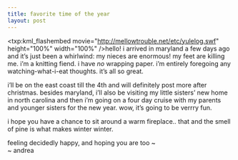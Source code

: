 ```yaml
---
title: favorite time of the year
layout: post
---
```


<span class="swf"><txp:kml_flashembed movie="http://mellowtrouble.net/etc/yulelog.swf" height="100%" width="100%" /></span>hello! i arrived in maryland a few days ago and it&#8217;s just been a whirlwind: my nieces are enormous! my feet are killing me. i&#8217;m a knitting fiend. i have *no* wrapping paper. i&#8217;m entirely foregoing any watching-what-i-eat thoughts. it&#8217;s all so great. 

i&#8217;ll be on the east coast till the 4th and will definitely post more after christmas. besides maryland, i&#8217;ll also be visiting my little sisters&#8217; new home in north carolina and then i&#8217;m going on a four day cruise with my parents and younger sisters for the new year. wow, it&#8217;s going to be verrry fun.

i hope you have a chance to sit around a warm fireplace.. that and the smell of pine is what makes winter winter.

feeling decidedly happy, and hoping you are too ~  
~ andrea